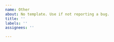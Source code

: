 ```yaml
---
name: Other
about: No template. Use if not reporting a bug.
title: ''
labels: ''
assignees: ''

---
```

